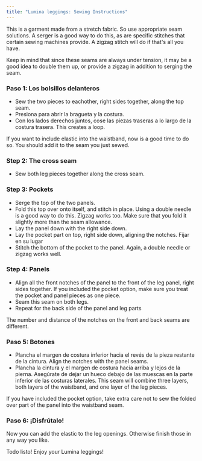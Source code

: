 ```yaml
---
title: "Lumina leggings: Sewing Instructions"
---
```


<Note>

This is a garment made from a stretch fabric. So use appropriate seam solutions. A serger is a good way to do this, as
are specific stitches that certain sewing machines provide. A zigzag stitch will do if that's all you have.

Keep in mind that since these seams are always under tension, it may be a good idea to double them up, or
provide a zigzag in addition to serging the seam.

</Note>

### Paso 1: Los bolsillos delanteros

- Sew the two pieces to eachother, right sides together, along the top seam.
- Presiona para abrir la bragueta y la costura.
- Con los lados derechos juntos, cose las piezas traseras a lo largo de la costura trasera. This creates a loop.

<Note>
If you want to include elastic into the waistband, now is a good time to do so. You should
add it to the seam you just sewed.
</Note>

### Step 2: The cross seam

- Sew both leg pieces together along the cross seam.

### Step 3: Pockets

- Serge the top of the two panels.
- Fold this top over onto itself, and stitch in place. Using a double needle is a good way to do this.
  Zigzag works too. Make sure that you fold it slightly more than the seam allowance.
- Lay the panel down with the right side down.
- Lay the pocket part on top, right side down, aligning the notches. Fijar en su lugar
- Stitch the bottom of the pocket to the panel. Again, a double needle or zigzag works well.

### Step 4: Panels

- Align all the front notches of the panel to the front of the leg panel, right sides together.
  If you included the pocket option, make sure you treat the pocket and panel pieces as one piece.
- Seam this seam on both legs.
- Repeat for the back side of the panel and leg parts

<Note>
The number and distance of the notches on the front and back seams are different. 
</Note>

### Paso 5: Botones

- Plancha el margen de costura inferior hacia el revés de la pieza restante de la cintura. Align the notches with the panel seams.
- Plancha la cintura y el margen de costura hacia arriba y lejos de la pierna. Asegúrate de dejar un hueco debajo de las muescas en la parte inferior de las costuras laterales. This seam will combine three layers, both layers of the waistband, and one layer of the leg
  pieces.

<Note>
If you have included the pocket option, take extra care not to sew the folded over part of the panel into
the waistband seam.
</Note>

### Paso 6: ¡Disfrútalo!

Now you can add the elastic to the leg openings. Otherwise finish those in any way you like.

Todo listo! Enjoy your Lumina leggings!
